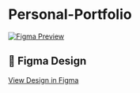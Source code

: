# Personal-Portfolio

[![Figma Preview](https://github.com/user-attachments/assets/c0ec1744-2301-4463-8d91-2fc0def2a4f9)]([https://www.figma.com/file/your-file-id/your-project-name?type=design](https://github.com/user-attachments/assets/c0ec1744-2301-4463-8d91-2fc0def2a4f9))


## 🧩 Figma Design

[View Design in Figma](https://www.figma.com/proto/4LteC8WapAz8pwxhac4fYC/PORTFOLIO?node-id=2406-718&p=f&viewport=-1282%2C-561%2C0.13&t=26T7HaZZtlI2fGZ4-1&scaling=scale-down-width&content-scaling=fixed&starting-point-node-id=2406%3A718&show-proto-sidebar=1)

